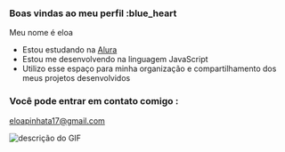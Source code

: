 ### Boas vindas ao meu perfil :blue_heart

Meu nome é eloa

- Estou estudando na [Alura](https://www.alura.com.br)
- Estou me desenvolvendo na linguagem JavaScript
- Utilizo esse espaço para minha organização e compartilhamento dos meus projetos desenvolvidos

### Você pode entrar em contato comigo : 

eloapinhata17@gmail.com



![descrição do GIF](![image](https://github.com/user-attachments/assets/385fc7af-4375-4dbb-909b-1f28b0737b59)
)
